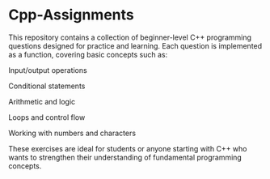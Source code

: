 # Cpp-Assignments
This repository contains a collection of beginner-level C++ programming questions designed for practice and learning. Each question is implemented as a function, covering basic concepts such as:

Input/output operations

Conditional statements

Arithmetic and logic

Loops and control flow

Working with numbers and characters

These exercises are ideal for students or anyone starting with C++ who wants to strengthen their understanding of fundamental programming concepts.

